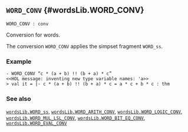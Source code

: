 ## `WORD_CONV` {#wordsLib.WORD_CONV}


```
WORD_CONV : conv
```



Conversion for words.


The conversion `WORD_CONV` applies the simpset fragment `WORD_ss`.

### Example

    
    - WORD_CONV “c * (a + b) !! (b + a) * c”
    <<HOL message: inventing new type variable names: 'a>>
    > val it = |- c * (a + b) !! (b + a) * c = a * c + b * c : thm
    

### See also

[`wordsLib.WORD_ss`](#wordsLib.WORD_ss), [`wordsLib.WORD_ARITH_CONV`](#wordsLib.WORD_ARITH_CONV), [`wordsLib.WORD_LOGIC_CONV`](#wordsLib.WORD_LOGIC_CONV), [`wordsLib.WORD_MUL_LSL_CONV`](#wordsLib.WORD_MUL_LSL_CONV), [`wordsLib.WORD_BIT_EQ_CONV`](#wordsLib.WORD_BIT_EQ_CONV), [`wordsLib.WORD_EVAL_CONV`](#wordsLib.WORD_EVAL_CONV)

